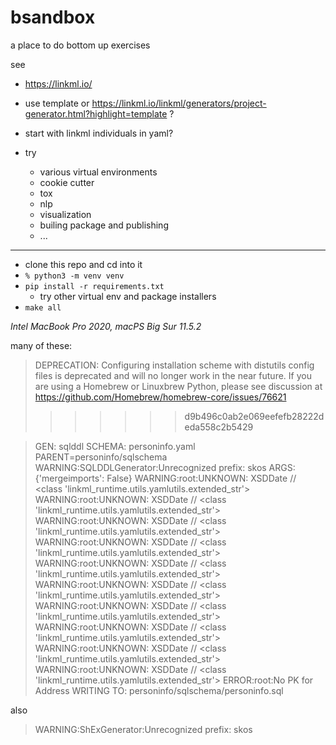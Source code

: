 # bsandbox
a place to do bottom up exercises

see
- https://linkml.io/
- use template or https://linkml.io/linkml/generators/project-generator.html?highlight=template ?

- start with linkml individuals in yaml?

- try
    - various virtual environments
    - cookie cutter
    - tox
    - nlp
    - visualization
    - builing package and publishing
    - ...

----

- clone this repo and cd into it
- `% python3 -m venv venv`
- `pip install -r requirements.txt`
    - try other virtual env and package installers
- `make all`

_Intel MacBook Pro 2020, macPS Big Sur 11.5.2_

many of these:
> DEPRECATION: Configuring installation scheme with distutils config files is deprecated and will no longer work in the near future. If you are using a Homebrew or Linuxbrew Python, please see discussion at https://github.com/Homebrew/homebrew-core/issues/76621
>>>>>>> d9b496c0ab2e069eefefb28222deda558c2b5429
    
> GEN: sqlddl
 SCHEMA: personinfo.yaml
 PARENT=personinfo/sqlschema
WARNING:SQLDDLGenerator:Unrecognized prefix: skos
 ARGS: {'mergeimports': False}
WARNING:root:UNKNOWN: XSDDate // <class 'linkml_runtime.utils.yamlutils.extended_str'>
WARNING:root:UNKNOWN: XSDDate // <class 'linkml_runtime.utils.yamlutils.extended_str'>
WARNING:root:UNKNOWN: XSDDate // <class 'linkml_runtime.utils.yamlutils.extended_str'>
WARNING:root:UNKNOWN: XSDDate // <class 'linkml_runtime.utils.yamlutils.extended_str'>
WARNING:root:UNKNOWN: XSDDate // <class 'linkml_runtime.utils.yamlutils.extended_str'>
WARNING:root:UNKNOWN: XSDDate // <class 'linkml_runtime.utils.yamlutils.extended_str'>
WARNING:root:UNKNOWN: XSDDate // <class 'linkml_runtime.utils.yamlutils.extended_str'>
WARNING:root:UNKNOWN: XSDDate // <class 'linkml_runtime.utils.yamlutils.extended_str'>
WARNING:root:UNKNOWN: XSDDate // <class 'linkml_runtime.utils.yamlutils.extended_str'>
WARNING:root:UNKNOWN: XSDDate // <class 'linkml_runtime.utils.yamlutils.extended_str'>
ERROR:root:No PK for Address
  WRITING TO: personinfo/sqlschema/personinfo.sql
  
also
> WARNING:ShExGenerator:Unrecognized prefix: skos
